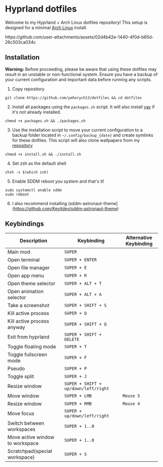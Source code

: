 # Hyprland dotfiles

Welcome to my Hyprland + Arch Linux dotfiles repository! This setup is designed for a minimal [Arch Linux](https://wiki.archlinux.org/title/Arch_Linux) install.
<p>https://github.com/user-attachments/assets/02d4b42e-1440-4f0d-b65d-26c503ca034c</p>

## Installation

**Warning:** Before proceeding, please be aware that using these dotfiles may result in an unstable or non-functional system.  Ensure you have a backup of your current configuration and important data before running any scripts.

1. Copy repository
```shell
git clone https://github.com/yehorych13/dotfiles && cd dotfiles
```
2. Install all packages using the `packages.sh` script. It will also install [yay](https://github.com/Jguer/yay) if it's not already installed.
```shell
chmod +x packages.sh && ./packages.sh
```
 
3. Use the installation script to move your current configuration to a backup folder located in `~/.config/backup_{date}` and create symlinks for these dotfiles. This script will also clone wallpapers from my [repository](https://github.com/yehorych13/wallpapers)
```shell
chmod +x install.sh && ./install.sh
```

4. Set zsh as the default shell
```
chsh -s $(which zsh)
```

5. Enable SDDM reboot you system and that's it!
```shell
sudo systemctl enable sddm
sudo reboot
```

6. I also recommend installing (sddm-astronaut-theme](https://github.com/Keyitdev/sddm-astronaut-theme)

## Keybindings
|Description|Keybinding|Alternative Keybinding                        
|----------------|-------------------------------|-------------|
|Main mod        |`SUPER`                        ||
|Open terminal   |`SUPER + ENTER`            ||
|Open file manager|`SUPER + E`||
|Open app menu|`SUPER + R`||
|Open theme selector|`SUPER + ALT + T`||
|Open animation selector|`SUPER + ALT + A`||
|Take a screenshot|`SUPER + SHIFT + S`||
|Kill active process|`SUPER + Q`||
|Kill active process anyway|`SUPER + SHIFT + Q`||
|Exit from hyprland|`SUPER + SHIFT + DELETE`||
|Toggle floating mode|`SUPER + T`||
|Toggle fullscreen mode|`SUPER + F`||
|Pseudo|`SUPER + P`||
|Toggle split|`SUPER + J`||
|Resize window|`SUPER + SHIFT + up/down/left/right`||
|Move window|`SUPER + LMB`|`Mouse 5`|
|Resize window|`SUPER + RMB`|`Mouse 4`|
|Move focus|`SUPER + up/down/left/right`|
|Switch between workspaces|`SUPER + 1..0`|
|Move active window to workspace|`SUPER + 1..0`|
|Scratchpad(special workspace)|`SUPER + S`|
